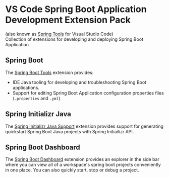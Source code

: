 # VS Code Spring Boot Application Development Extension Pack

(also known as [Spring Tools](https://spring.io/tools) for Visual Studio Code)  
Collection of extensions for developing and deploying Spring Boot Application

## Spring Boot
The [Spring Boot Tools](https://marketplace.visualstudio.com/items?itemName=Pivotal.vscode-spring-boot) extension provides:

 - IDE Java tooling for developing and troubleshooting Spring Boot applications.
 - Support for editing Spring Boot Application configuration properties files (`.properties` and `.yml`)

## Spring Initializr Java
The [Spring Initializr Java Support](https://marketplace.visualstudio.com/items?itemName=vscjava.vscode-spring-initializr) extension provides support for generating quickstart Spring Boot Java projects with Spring Initiailizr API.

## Spring Boot Dashboard
The [Spring Boot Dashboard](https://marketplace.visualstudio.com/items?itemName=vscjava.vscode-spring-boot-dashboard) extension provides an explorer in the side bar where you can view all of a workspace's spring boot projects conveniently in one place. You can also quickly start, stop or debug a project.
